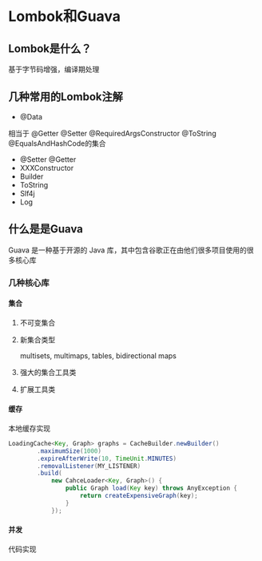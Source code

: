 # Lombok和Guava

## Lombok是什么？

基于字节码增强，编译期处理  

## 几种常用的Lombok注解

- @Data

相当于 @Getter @Setter @RequiredArgsConstructor @ToString @EqualsAndHashCode的集合

- @Setter @Getter
- XXXConstructor
- Builder
- ToString
- Slf4j
- Log

## 什么是是Guava

Guava 是一种基于开源的 Java 库，其中包含谷歌正在由他们很多项目使用的很多核心库  

### 几种核心库

#### 集合

1. 不可变集合

2. 新集合类型

   multisets, multimaps, tables, bidirectional maps  

3. 强大的集合工具类

4. 扩展工具类

#### 缓存

本地缓存实现

```java
LoadingCache<Key, Graph> graphs = CacheBuilder.newBuilder()
		.maximumSize(1000)
		.expireAfterWrite(10, TimeUnit.MINUTES)
		.removalListener(MY_LISTENER)
		.build(
			new CahceLoader<Key, Graph>() {
				public Graph load(Key key) throws AnyException {
                    return createExpensiveGraph(key);
                }
			});
```

#### 并发

代码实现